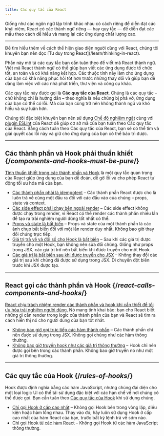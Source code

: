 ```yaml
---
title: Các quy tắc của React
---
```


<Intro>
Giống như các ngôn ngữ lập trình khác nhau có cách riêng để diễn đạt các khái niệm, React có các thành ngữ riêng — hay quy tắc — để diễn đạt các mẫu theo cách dễ hiểu và mang lại các ứng dụng chất lượng cao.
</Intro>

<InlineToc />

---

<Note>
Để tìm hiểu thêm về cách thể hiện giao diện người dùng với React, chúng tôi khuyên bạn nên đọc [Tư duy trong React](/learn/thinking-in-react).
</Note>

Phần này mô tả các quy tắc bạn cần tuân theo để viết mã React thành ngữ. Viết mã React thành ngữ có thể giúp bạn viết các ứng dụng được tổ chức tốt, an toàn và có khả năng kết hợp. Các thuộc tính này làm cho ứng dụng của bạn có khả năng phục hồi tốt hơn trước những thay đổi và giúp bạn dễ dàng làm việc với các nhà phát triển, thư viện và công cụ khác.

Các quy tắc này được gọi là **Các quy tắc của React**. Chúng là các quy tắc – chứ không chỉ là hướng dẫn – theo nghĩa là nếu chúng bị phá vỡ, ứng dụng của bạn có thể có lỗi. Mã của bạn cũng trở nên không thành ngữ và khó hiểu và suy luận hơn.

Chúng tôi đặc biệt khuyên bạn nên sử dụng [Chế độ nghiêm ngặt](/reference/react/StrictMode) cùng với [plugin ESLint](https://www.npmjs.com/package/eslint-plugin-react-hooks) của React để giúp cơ sở mã của bạn tuân theo Các quy tắc của React. Bằng cách tuân theo Các quy tắc của React, bạn sẽ có thể tìm và giải quyết các lỗi này và giữ cho ứng dụng của bạn có thể bảo trì được.

---

## Các thành phần và Hook phải thuần khiết {/*components-and-hooks-must-be-pure*/}

[Tính thuần khiết trong các thành phần và Hook](/reference/rules/components-and-hooks-must-be-pure) là một quy tắc quan trọng của React giúp ứng dụng của bạn dễ đoán, dễ gỡ lỗi và cho phép React tự động tối ưu hóa mã của bạn.

* [Các thành phần phải là idempotent](/reference/rules/components-and-hooks-must-be-pure#components-and-hooks-must-be-idempotent) – Các thành phần React được cho là luôn trả về cùng một đầu ra đối với các đầu vào của chúng – props, state và context.
* [Các side effect phải chạy bên ngoài render](/reference/rules/components-and-hooks-must-be-pure#side-effects-must-run-outside-of-render) – Các side effect không được chạy trong render, vì React có thể render các thành phần nhiều lần để tạo ra trải nghiệm người dùng tốt nhất có thể.
* [Props và state là bất biến](/reference/rules/components-and-hooks-must-be-pure#props-and-state-are-immutable) – Props và state của một thành phần là các ảnh chụp bất biến đối với một lần render duy nhất. Không bao giờ thay đổi chúng trực tiếp.
* [Giá trị trả về và đối số cho Hook là bất biến](/reference/rules/components-and-hooks-must-be-pure#return-values-and-arguments-to-hooks-are-immutable) – Sau khi các giá trị được truyền cho một Hook, bạn không nên sửa đổi chúng. Giống như props trong JSX, các giá trị trở nên bất biến khi được truyền cho một Hook.
* [Các giá trị là bất biến sau khi được truyền cho JSX](/reference/rules/components-and-hooks-must-be-pure#values-are-immutable-after-being-passed-to-jsx) – Không thay đổi các giá trị sau khi chúng đã được sử dụng trong JSX. Di chuyển đột biến trước khi JSX được tạo.

---

## React gọi các thành phần và Hook {/*react-calls-components-and-hooks*/}

[React chịu trách nhiệm render các thành phần và hook khi cần thiết để tối ưu hóa trải nghiệm người dùng.](/reference/rules/react-calls-components-and-hooks) Nó mang tính khai báo: bạn cho React biết những gì cần render trong logic của thành phần của bạn và React sẽ tìm ra cách hiển thị nó cho người dùng của bạn tốt nhất.

* [Không bao giờ gọi trực tiếp các hàm thành phần](/reference/rules/react-calls-components-and-hooks#never-call-component-functions-directly) – Các thành phần chỉ nên được sử dụng trong JSX. Không gọi chúng như các hàm thông thường.
* [Không bao giờ truyền hook như các giá trị thông thường](/reference/rules/react-calls-components-and-hooks#never-pass-around-hooks-as-regular-values) – Hook chỉ nên được gọi bên trong các thành phần. Không bao giờ truyền nó như một giá trị thông thường.

---

## Các quy tắc của Hook {/*rules-of-hooks*/}

Hook được định nghĩa bằng các hàm JavaScript, nhưng chúng đại diện cho một loại logic UI có thể tái sử dụng đặc biệt với các hạn chế về nơi chúng có thể được gọi. Bạn cần tuân theo [Các quy tắc của Hook](/reference/rules/rules-of-hooks) khi sử dụng chúng.

* [Chỉ gọi Hook ở cấp cao nhất](/reference/rules/rules-of-hooks#only-call-hooks-at-the-top-level) – Không gọi Hook bên trong vòng lặp, điều kiện hoặc hàm lồng nhau. Thay vào đó, hãy luôn sử dụng Hook ở cấp cao nhất của hàm React của bạn, trước bất kỳ lệnh trả về sớm nào.
* [Chỉ gọi Hook từ các hàm React](/reference/rules/rules-of-hooks#only-call-hooks-from-react-functions) – Không gọi Hook từ các hàm JavaScript thông thường.
